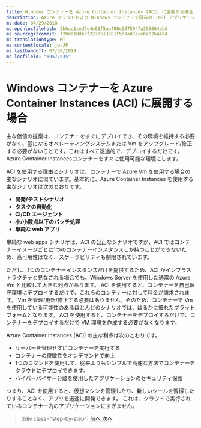 ```yaml
---
title: Windows コンテナーを Azure Container Instances (ACI) に展開する場合
description: Azure クラウドおよび Windows コンテナーで既存の .NET アプリケーションを最新化する |Windows コンテナーを Azure Container Instances (ACI) に展開する場合
ms.date: 04/29/2018
ms.openlocfilehash: 3b6ae1ced9c4e01f5ab400e2575947a396064ebd
ms.sourcegitcommit: f20dd18dbcf2275513281f5d9ad7ece6a62644b4
ms.translationtype: MT
ms.contentlocale: ja-JP
ms.lasthandoff: 07/30/2019
ms.locfileid: "69577935"
---
```

# <a name="when-to-deploy-windows-containers-to-azure-container-instances-aci"></a>Windows コンテナーを Azure Container Instances (ACI) に展開する場合

主な価値の提案は、コンテナーをすぐにデプロイでき、その環境を維持する必要がなく、基になるオペレーティングシステムまたは Vm をアップグレード/修正する必要がないことです。これはすべて透過的で、デプロイするだけです。 Azure Container Instancesコンテナーをすぐに使用可能な環境にします。

ACI を使用する理由とシナリオは、コンテナーで Azure Vm を使用する場合の主なシナリオに似ています。基本的に、Azure Container Instances を使用する主なシナリオは次のとおりです。

- **開発/テストシナリオ**
- **タスクの自動化**
- **CI/CD エージェント**
- **小/小数点以下のバッチ処理**
- **単純な web アプリ**

単純な web apps シナリオは、ACI の公正なシナリオですが、ACI ではコンテナーイメージごとに1つのコンテナーインスタンスしか持つことができないため、高可用性はなく、スケーラビリティも制限されています。

ただし、1つのコンテナーインスタンスだけを提供するため、ACI がインフラストラクチャと見なされる場合でも、Windows Server を使用した通常の Azure Vm と比較して大きな利点があります。 ACI を使用すると、コンテナーを自己保守環境にデプロイするだけで、これらのコンテナーに対して料金が請求されます。 Vm を管理/更新/修正する必要はありません。そのため、コンテナーで Vm を使用している可能性のあるほとんどのシナリオでは、はるかに優れたプラットフォームとなります。 ACI を使用すると、コンテナーをデプロイするだけで、コンテナーをデプロイするだけで VM 環境を作成する必要がなくなります。

Azure Container Instances (ACI) の主な利点は次のとおりです。

- サーバーを管理せずにコンテナーを実行する
- コンテナーの俊敏性をオンデマンドで向上
- 1つのコマンドを使用して、従来よりもシンプルで高速な方法でコンテナーをクラウドにデプロイできます。
- ハイパーバイザー分離を使用したアプリケーションのセキュリティ保護

つまり、ACI を使用すると、仮想マシンを管理したり、新しいツールを習得したりすることなく、アプリを迅速に開発できます。 これは、クラウドで実行されているコンテナー内のアプリケーションにすぎません。

> [!div class="step-by-step"]
> [前へ](when-to-deploy-windows-containers-to-azure-vms-iaas-cloud.md)
> [次へ](when-to-deploy-windows-containers-to-azure-container-service-kubernetes.md)
